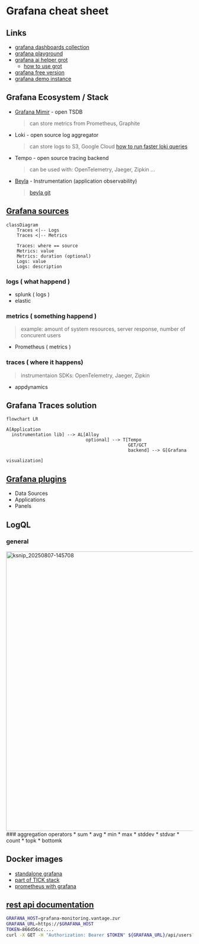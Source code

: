 # Grafana cheat sheet

## Links
* [grafana dashboards collection](https://grafana.com/grafana/dashboards/)
* [grafana playground](https://play.grafana.org/)
* [grafana ai helper grot](https://grafana.com/grot/)
  * [how to use grot](https://grafana.com/blog/2025/05/07/llm-grafana-assistant/)
* [grafana free version](https://fatjon.grafana.net)
* [grafana demo instance](https://psdemo.grafana.net/a/grafana-setupguide-app/home)

## Grafana Ecosystem / Stack
* [Grafana Mimir](https://grafana.com/oss/mimir) - open TSDB 
  > can store metrics from Prometheus, Graphite
* Loki - open source log aggregator
  > can store logs to S3, Google Cloud
  > [how to run faster loki queries](https://grafana.com/blog/2023/07/05/how-to-run-faster-loki-metric-queries-with-more-accurate-results/)
* Tempo - open source tracing backend
  > can be used with: OpenTelemetry, Jaeger, Zipkin ...
* [Beyla](https://grafana.com/oss/beyla-ebpf/) - Instrumentation (application observability)
  > [beyla git](https://github.com/grafana/beyla)

## [Grafana sources](https://grafana.com/grafana/plugins)
```mermaid
classDiagram
    Traces <|-- Logs
    Traces <|-- Metrics

    Traces: where == source
    Metrics: value
    Metrics: duration (optional)
    Logs: value
    Logs: description
```
### logs ( what happend )
* splunk ( logs )
* elastic 
### metrics ( something happend )
> example: amount of system resources, server response, number of concurent users
* Prometheus ( metrics )
### traces ( where it happens)
> instrumentaion SDKs: OpenTelemetry, Jaeger, Zipkin
* appdynamics

## Grafana Traces solution
```mermaid
flowchart LR

A[Application
  instrumentation lib] --> AL[Alloy 
                              optional] --> T[Tempo
                                              GET/GCT
                                              backend] --> G[Grafana
                                                             visualization]
```

## [Grafana plugins](https://grafana.com/grafana/plugins)
* Data Sources
* Applications
* Panels

## LogQL
### general
<img width="1489" height="752" alt="ksnip_20250807-145708" src="https://github.com/user-attachments/assets/fbe325cd-d4f1-433e-b6ec-11dffb4b8767" />
### aggregation operators
* sum
* avg
* min
* max
* stddev
* stdvar
* count
* topk
* bottomk

## Docker images
* [standalone grafana](https://github.com/cherkavi/docker-images/blob/master/grafana/README.md)
* [part of TICK stack](https://github.com/cherkavi/docker-images/blob/master/telegraf/README.md)
* [prometheus with grafana](https://github.com/cherkavi/docker-images/blob/master/prometheus/README.md#alerts--prometheus--grafana)

## [rest api documentation](https://grafana.com/docs/grafana/latest/developers/http_api/)
```sh
GRAFANA_HOST=grafana-monitoring.vantage.zur
GRAFANA_URL=https://$GRAFANA_HOST
TOKEN=866d56cc....
curl -X GET -H "Authorization: Bearer $TOKEN" ${GRAFANA_URL}/api/users?perpage=10&page=1
```
